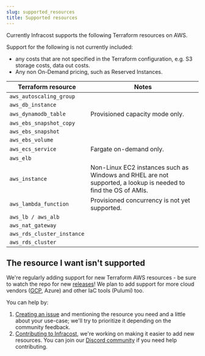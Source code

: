 ```yaml
---
slug: supported_resources
title: Supported resources
---
```


Currently Infracost supports the following Terraform resources on AWS.

Support for the following is not currently included:
  * any costs that are not specified in the Terraform configuration, e.g. S3 storage costs, data out costs.
  * Any non On-Demand pricing, such as Reserved Instances.

| Terraform resource         | Notes |
| ---                        | ---   |
| `aws_autoscaling_group`    | |
| `aws_db_instance`          | | 
| `aws_dynamodb_table`       | Provisioned capacity mode only. |
| `aws_ebs_snapshot_copy`    | |
| `aws_ebs_snapshot`         | |
| `aws_ebs_volume`           | |
| `aws_ecs_service`          | Fargate on-demand only. |
| `aws_elb`                  | |
| `aws_instance`             | Non-Linux EC2 instances such as Windows and RHEL are not supported, a lookup is needed to find the OS of AMIs. | 
| `aws_lambda_function`      | Provisioned concurrency is not yet supported. |
| `aws_lb / aws_alb`         | |
| `aws_nat_gateway`          | |
| `aws_rds_cluster_instance` | |
| `aws_rds_cluster`          | |

## The resource I want isn't supported

We're regularly adding support for new Terraform AWS resources - be sure to watch the repo for new [releases](https://github.com/infracost/infracost/releases)! We plan to add support for more cloud vendors ([GCP](https://github.com/infracost/infracost/issues/24), Azure) and other IaC tools (Pulumi) too.

You can help by:
1. [Creating an issue](https://github.com/infracost/infracost/issues/new) and mentioning the resource you need and a little about your use-case; we'll try to prioritize it depending on the community feedback.
2. [Contributing to Infracost](https://github.com/infracost/infracost#contributing), we're working on making it easier to add new resources. You can join our [Discord community](https://discord.gg/Q37zznA) if you need help contributing.
